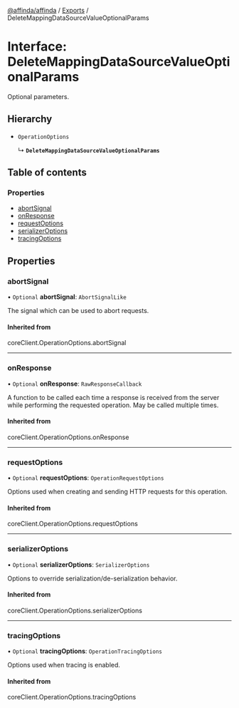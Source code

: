 [@affinda/affinda](../README.md) / [Exports](../modules.md) / DeleteMappingDataSourceValueOptionalParams

# Interface: DeleteMappingDataSourceValueOptionalParams

Optional parameters.

## Hierarchy

- `OperationOptions`

  ↳ **`DeleteMappingDataSourceValueOptionalParams`**

## Table of contents

### Properties

- [abortSignal](DeleteMappingDataSourceValueOptionalParams.md#abortsignal)
- [onResponse](DeleteMappingDataSourceValueOptionalParams.md#onresponse)
- [requestOptions](DeleteMappingDataSourceValueOptionalParams.md#requestoptions)
- [serializerOptions](DeleteMappingDataSourceValueOptionalParams.md#serializeroptions)
- [tracingOptions](DeleteMappingDataSourceValueOptionalParams.md#tracingoptions)

## Properties

### abortSignal

• `Optional` **abortSignal**: `AbortSignalLike`

The signal which can be used to abort requests.

#### Inherited from

coreClient.OperationOptions.abortSignal

___

### onResponse

• `Optional` **onResponse**: `RawResponseCallback`

A function to be called each time a response is received from the server
while performing the requested operation.
May be called multiple times.

#### Inherited from

coreClient.OperationOptions.onResponse

___

### requestOptions

• `Optional` **requestOptions**: `OperationRequestOptions`

Options used when creating and sending HTTP requests for this operation.

#### Inherited from

coreClient.OperationOptions.requestOptions

___

### serializerOptions

• `Optional` **serializerOptions**: `SerializerOptions`

Options to override serialization/de-serialization behavior.

#### Inherited from

coreClient.OperationOptions.serializerOptions

___

### tracingOptions

• `Optional` **tracingOptions**: `OperationTracingOptions`

Options used when tracing is enabled.

#### Inherited from

coreClient.OperationOptions.tracingOptions
